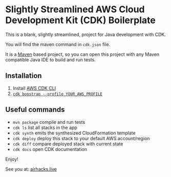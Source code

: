 # Slightly Streamlined AWS Cloud Development Kit (CDK) Boilerplate

This is a blank, slightly streamlined, project for Java development with CDK.

You will find the maven command in `cdk.json` file.

It is a [Maven](https://maven.apache.org/) based project, so you can open this project with any Maven compatible Java IDE to build and run tests.

## Installation

1. Install [AWS CDK CLI](https://docs.aws.amazon.com/cdk/latest/guide/getting_started.html)
2. [`cdk boostrap --profile YOUR_AWS_PROFILE`](https://docs.aws.amazon.com/cdk/latest/guide/bootstrapping.html)

## Useful commands

 * `mvn package`     compile and run tests
 * `cdk ls`          list all stacks in the app
 * `cdk synth`       emits the synthesized CloudFormation template
 * `cdk deploy`      deploy this stack to your default AWS account/region
 * `cdk diff`        compare deployed stack with current state
 * `cdk docs`        open CDK documentation

Enjoy!

See you at: [airhacks.live](https://airhacks.live)